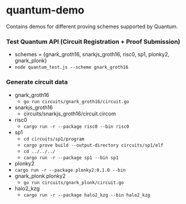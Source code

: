 # quantum-demo

Contains demos for different proving schemes supported by Quantum.

### Test Quantum API (Circuit Registration + Proof Submission)

- schemes = {gnark_groth16, snarkjs_groth16, risc0, sp1, plonky2, gnark_plonk}
- `node quantum_test.js --scheme gnark_groth16`

### Generate circuit data

- gnark_groth16
  - `go run circuits/gnark_groth16/circuit.go`
- snarkjs_groth16
  - circuits/snarkjs_groth16/circuit.circom
- risc0
  - `cargo run -r --package risc0 --bin risc0`
- sp1
  - `cd circuits/sp1/program`
  - `cargo prove build --output-directory circuits/sp1/elf`
  - `cd ../../../`
  - `cargo run -r --package sp1 --bin sp1`
-   plonky2
  - `cargo run -r --package plonky2:0.1.0 --bin`
- gnark_plonk plonky2
  - `go run circuits/gnark_plonk/circuit.go`
- halo2_kzg
  - `cargo run -r --package halo2_kzg --bin halo2_kzg`
